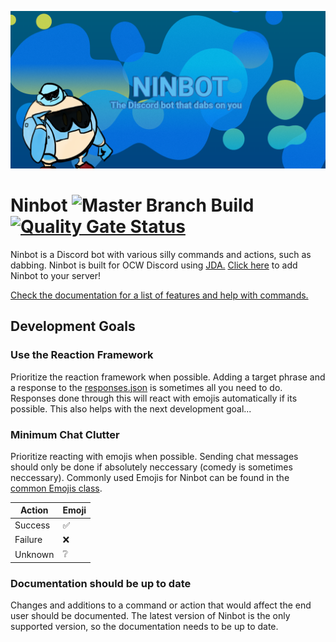 ![Ninbot Logo](docs/images/ninbot-github-social.png)
# Ninbot ![Master Branch Build](https://github.com/Nincodedo/Ninbot/workflows/Master%20Build/Deploy/badge.svg?branch=master) [![Quality Gate Status](https://sonarcloud.io/api/project_badges/measure?project=com.nincraft%3Aninbot&metric=alert_status)](https://sonarcloud.io/dashboard?id=com.nincraft%3Aninbot)
Ninbot is a Discord bot with various silly commands and actions, such as dabbing. Ninbot is built for OCW Discord using [JDA.](https://github.com/DV8FromTheWorld/JDA) [Click here](https://discordapp.com/oauth2/authorize?client_id=204484879554052096&scope=bot&permissions=285600848) to add Ninbot to your server!

[Check the documentation for a list of features and help with commands.](http://ninbot.nincodedo.com/)

## Development Goals

### Use the Reaction Framework

Prioritize the reaction framework when possible. Adding a target phrase and a response to the [responses.json](src/main/resources/responses.json) is sometimes all you need to do. Responses done through this will react with emojis automatically if its possible. This also helps with the next development goal...

### Minimum Chat Clutter

Prioritize reacting with emojis when possible. Sending chat messages should only be done if absolutely neccessary (comedy is sometimes neccessary). Commonly used Emojis for Ninbot can be found in the [common Emojis class](src/main/java/com/nincraft/ninbot/components/common/Emojis.java).

|  Action|Emoji  |
|--------|-------|
|Success |✅     |
|Failure |❌     |
|Unknown |❔      |

### Documentation should be up to date

Changes and additions to a command or action that would affect the end user should be documented. The latest version of Ninbot is the only supported version, so the documentation needs to be up to date.
